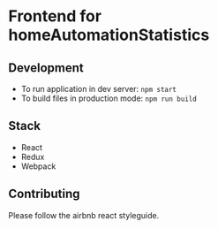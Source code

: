 # Frontend for homeAutomationStatistics

## Development
- To run application in dev server: `npm start`
- To build files in production mode: `npm run build`

## Stack
- React
- Redux
- Webpack

## Contributing
Please follow the airbnb react styleguide.